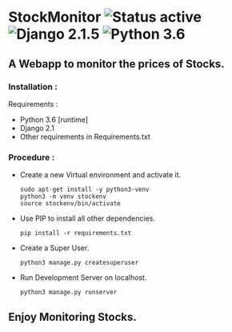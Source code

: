 # StockMonitor    ![Status active](https://img.shields.io/badge/Status-active%20development-2eb3c1.svg) ![Django 2.1.5](https://img.shields.io/badge/Django-2.1.5-green.svg) ![Python 3.6](https://img.shields.io/badge/Python-3.6-blue.svg)

## A Webapp to monitor the prices of Stocks.

### Installation :
Requirements :
- Python 3.6 [runtime]
- Django 2.1
- Other requirements in Requirements.txt

### Procedure :
- Create a new Virtual environment and activate it.
    ```
    sudo apt-get install -y python3-venv
    python3 -m venv stockenv
    source stockenv/bin/activate
    ```
- Use PIP to install all other dependencies.
    ```
    pip install -r requirements.txt
    ```
- Create a Super User.
    ```
    python3 manage.py createsuperuser
    ```
- Run Development Server on localhost.
    ```
    python3 manage.py runserver
    ```

## Enjoy Monitoring Stocks.
